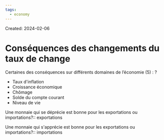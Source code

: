 ```yaml
---
tags:
  - economy
---
```

Created: 2024-02-06

# Conséquences des changements du taux de change

Certaines des conséquences sur différents domaines de l’économie (5) :
?
- Taux d'inflation
- Croissance économique
- Chômage
- Solde du compte courant
- Niveau de vie
<!--SR:!2024-04-23,39,210-->


Une monnaie qui se déprécie est bonne pour les exportations ou importations?:: exportations
<!--SR:!2024-05-14,59,250-->

Une monnaie qui s'apprécie est bonne pour les exportations ou importations?:: importations
<!--SR:!2024-04-21,45,250-->


